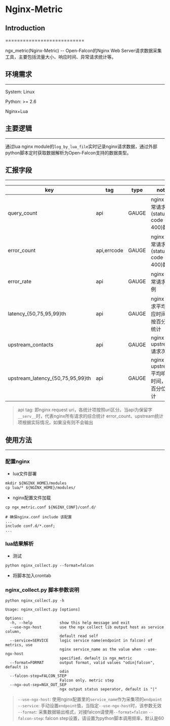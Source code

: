 # Nginx-Metric

## Introduction
===========================

ngx_metric(Nginx-Metric) -- Open-Falcon的Nginx Web Server请求数据采集工具，主要包括流量大小、响应时间、异常请求统计等。

## 环境需求
--------------------------

System: Linux

Python: >= 2.6

Nginx+Lua

## 主要逻辑
--------------------------

通过lua nginx module的`log_by_lua_file`实时记录nginx请求数据，通过外部python脚本定时获取数据解析为Open-Falcon支持的数据类型。

## 汇报字段
--------------------------

|key|tag|type|note|
|---|---|---|---|
|query_count|api|GAUGE|nginx 正常请求(status code < 400)数量|
|error_count|api,errcode|GAUGE|nginx 异常请求(status code >= 400)数量|
|error_rate|api|GAUGE|nginx 异常请求比例|
|latency_{50,75,95,99}th|api|GAUGE|nginx 请求平均响应时间，按百分位统计|
|upstream_contacts|api|GAUGE|nginx upstream 请求次数|
|upstream_latency_{50,75,95,99}th|api|GAUGE|nginx upstream平均响应时间，按百分位统计|

> api tag: 即nginx request uri，各统计项按照uri区分。当api为保留字`__serv__`时，代表nginx所有请求的综合统计
> error_count、upstream统计项根据实际情况，如果没有则不会输出

## 使用方法
------------------------

### 配置nginx

* lua文件部署

``` shell
mkdir ${NGINX_HOME}/modules
cp lua/* ${NGINX_HOME}/modules/
```

* nginx配置文件加载

```shell
cp ngx_metric.conf ${NGINX_CONF}/conf.d/

# 确保nginx.conf include 该配置
...
include conf.d/*.conf;
...
```

### lua结果解析

* 测试

```shell
python nginx_collect.py --format=falcon
```

* 将脚本加入crontab

### nginx_collect.py 脚本参数说明

```shell
python nginx_collect.py -h

Usage: nginx_collect.py [options]

Options:
  -h, --help            show this help message and exit
  --use-ngx-host        use the ngx collect lib output host as service column,
                        default read self
  --service=SERVICE     logic service name(endpoint in falcon) of metrics, use
                        nginx service_name as the value when --use-ngx-host
                        specified. default is ngx_metric
  --format=FORMAT       output format, valid values "odin|falcon", default is
                        odin
  --falcon-step=FALCON_STEP
                        Falcon only. metric step
  --ngx-out-sep=NGX_OUT_SEP
                        ngx output status seperator, default is "|"
```

> `--use-ngx-host`: 使用nginx配置里的`service_name`作为采集项的`endpoint`
> `--service`: 手动设置`endpoint`值，当指定`--use-ngx-host`时，该参数无效
> `--format`: 采集数据输出格式，对接falcon请使用`--format=falcon`
> `--falcon-step`: falcon step设置，请设置为python脚本调用频率，默认是60
